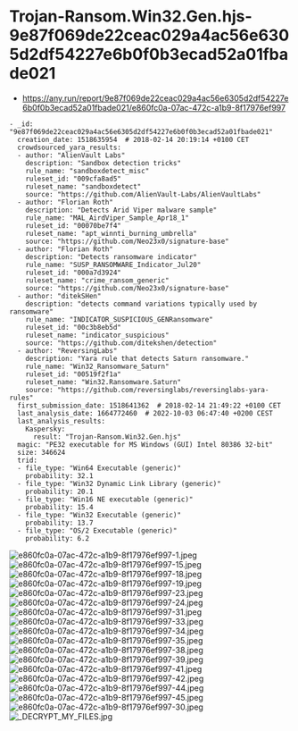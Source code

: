 # Trojan-Ransom.Win32.Gen.hjs-9e87f069de22ceac029a4ac56e6305d2df54227e6b0f0b3ecad52a01fbade021

- https://any.run/report/9e87f069de22ceac029a4ac56e6305d2df54227e6b0f0b3ecad52a01fbade021/e860fc0a-07ac-472c-a1b9-8f17976ef997

```
- _id: "9e87f069de22ceac029a4ac56e6305d2df54227e6b0f0b3ecad52a01fbade021"
  creation_date: 1518635954  # 2018-02-14 20:19:14 +0100 CET
  crowdsourced_yara_results: 
  - author: "AlienVault Labs"
    description: "Sandbox detection tricks"
    rule_name: "sandboxdetect_misc"
    ruleset_id: "009cfa8ad5"
    ruleset_name: "sandboxdetect"
    source: "https://github.com/AlienVault-Labs/AlienVaultLabs"
  - author: "Florian Roth"
    description: "Detects Arid Viper malware sample"
    rule_name: "MAL_AirdViper_Sample_Apr18_1"
    ruleset_id: "00070be7f4"
    ruleset_name: "apt_winnti_burning_umbrella"
    source: "https://github.com/Neo23x0/signature-base"
  - author: "Florian Roth"
    description: "Detects ransomware indicator"
    rule_name: "SUSP_RANSOMWARE_Indicator_Jul20"
    ruleset_id: "000a7d3924"
    ruleset_name: "crime_ransom_generic"
    source: "https://github.com/Neo23x0/signature-base"
  - author: "ditekSHen"
    description: "detects command variations typically used by ransomware"
    rule_name: "INDICATOR_SUSPICIOUS_GENRansomware"
    ruleset_id: "00c3b8eb5d"
    ruleset_name: "indicator_suspicious"
    source: "https://github.com/ditekshen/detection"
  - author: "ReversingLabs"
    description: "Yara rule that detects Saturn ransomware."
    rule_name: "Win32_Ransomware_Saturn"
    ruleset_id: "00519f2f1a"
    ruleset_name: "Win32.Ransomware.Saturn"
    source: "https://github.com/reversinglabs/reversinglabs-yara-rules"
  first_submission_date: 1518641362  # 2018-02-14 21:49:22 +0100 CET
  last_analysis_date: 1664772460  # 2022-10-03 06:47:40 +0200 CEST
  last_analysis_results: 
    Kaspersky: 
      result: "Trojan-Ransom.Win32.Gen.hjs"
  magic: "PE32 executable for MS Windows (GUI) Intel 80386 32-bit"
  size: 346624
  trid: 
  - file_type: "Win64 Executable (generic)"
    probability: 32.1
  - file_type: "Win32 Dynamic Link Library (generic)"
    probability: 20.1
  - file_type: "Win16 NE executable (generic)"
    probability: 15.4
  - file_type: "Win32 Executable (generic)"
    probability: 13.7
  - file_type: "OS/2 Executable (generic)"
    probability: 6.2
```

![e860fc0a-07ac-472c-a1b9-8f17976ef997-1.jpeg](e860fc0a-07ac-472c-a1b9-8f17976ef997-1.jpeg)
![e860fc0a-07ac-472c-a1b9-8f17976ef997-15.jpeg](e860fc0a-07ac-472c-a1b9-8f17976ef997-15.jpeg)
![e860fc0a-07ac-472c-a1b9-8f17976ef997-18.jpeg](e860fc0a-07ac-472c-a1b9-8f17976ef997-18.jpeg)
![e860fc0a-07ac-472c-a1b9-8f17976ef997-19.jpeg](e860fc0a-07ac-472c-a1b9-8f17976ef997-19.jpeg)
![e860fc0a-07ac-472c-a1b9-8f17976ef997-23.jpeg](e860fc0a-07ac-472c-a1b9-8f17976ef997-23.jpeg)
![e860fc0a-07ac-472c-a1b9-8f17976ef997-24.jpeg](e860fc0a-07ac-472c-a1b9-8f17976ef997-24.jpeg)
![e860fc0a-07ac-472c-a1b9-8f17976ef997-31.jpeg](e860fc0a-07ac-472c-a1b9-8f17976ef997-31.jpeg)
![e860fc0a-07ac-472c-a1b9-8f17976ef997-33.jpeg](e860fc0a-07ac-472c-a1b9-8f17976ef997-33.jpeg)
![e860fc0a-07ac-472c-a1b9-8f17976ef997-34.jpeg](e860fc0a-07ac-472c-a1b9-8f17976ef997-34.jpeg)
![e860fc0a-07ac-472c-a1b9-8f17976ef997-35.jpeg](e860fc0a-07ac-472c-a1b9-8f17976ef997-35.jpeg)
![e860fc0a-07ac-472c-a1b9-8f17976ef997-38.jpeg](e860fc0a-07ac-472c-a1b9-8f17976ef997-38.jpeg)
![e860fc0a-07ac-472c-a1b9-8f17976ef997-39.jpeg](e860fc0a-07ac-472c-a1b9-8f17976ef997-39.jpeg)
![e860fc0a-07ac-472c-a1b9-8f17976ef997-41.jpeg](e860fc0a-07ac-472c-a1b9-8f17976ef997-41.jpeg)
![e860fc0a-07ac-472c-a1b9-8f17976ef997-42.jpeg](e860fc0a-07ac-472c-a1b9-8f17976ef997-42.jpeg)
![e860fc0a-07ac-472c-a1b9-8f17976ef997-44.jpeg](e860fc0a-07ac-472c-a1b9-8f17976ef997-44.jpeg)
![e860fc0a-07ac-472c-a1b9-8f17976ef997-45.jpeg](e860fc0a-07ac-472c-a1b9-8f17976ef997-45.jpeg)
![e860fc0a-07ac-472c-a1b9-8f17976ef997-30.jpeg](e860fc0a-07ac-472c-a1b9-8f17976ef997-30.jpeg)
![_DECRYPT_MY_FILES.jpg](_DECRYPT_MY_FILES.jpg)

